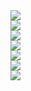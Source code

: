 
<img src='/images/sayl1.jpg'>
<br/>
<img src='/images/sayl2.jpg'>
<br/>
<img src='/images/sayl3.jpg'>
<br/>
<img src='/images/sayl4.jpg'>
<br/>
<img src='/images/sayl5.jpg'>
<br/>
<img src='/images/sayl6.jpg'>
<br/>
<img src='/images/sayl7.jpg'>
